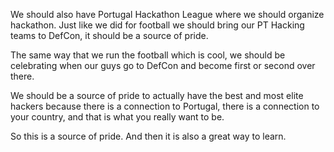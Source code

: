 We should also have Portugal Hackathon League where we should organize hackathon. Just like we did for football we should bring our PT Hacking teams to DefCon, it should be a source of pride.

The same way that we run the football which is cool, we should be celebrating when our guys go to DefCon and become first or second over there.

We should be a source of pride to actually have the best and most elite hackers because there is a connection to Portugal, there is a connection to your country, and that is what you really want to be.

So this is a source of pride. And then it is also a great way to learn. 
